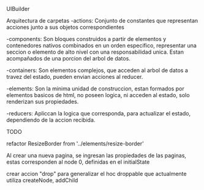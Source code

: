 UIBuilder

Arquitectura de carpetas
-actions: Conjunto de constantes que representan acciones junto a sus objetos correspondientes

-components: Son bloques construidos a partir de elementos y contenedores nativos combinados en un orden especifico, representar una seccion o elemento de alto nivel con una responsabilidad unica. Estan acompañados de una porcion del arbol de datos.

-containers: Son elementos complejos, que acceden al arbol de datos a travez del estado, pueden envian acciones al reducer.

-elements: Son la minima unidad de construccion, estan formados por elementos basicos de html, no poseen logica, ni acceden al estado, solo renderizan sus propiedades.

-reducers: Apliccan la logica que corresponda, para actualizar el estado, dependiendo de la accion recibida.

TODO

refactor ResizeBorder from '../elements/resize-border'

Al crear una nueva pagina, se ingresan las propiedades de las paginas,
estas corresponden al node 0, definidas en el initialState

crear accion "drop" para generalizar el hoc droppable que actualmente utiliza createNode, addChild